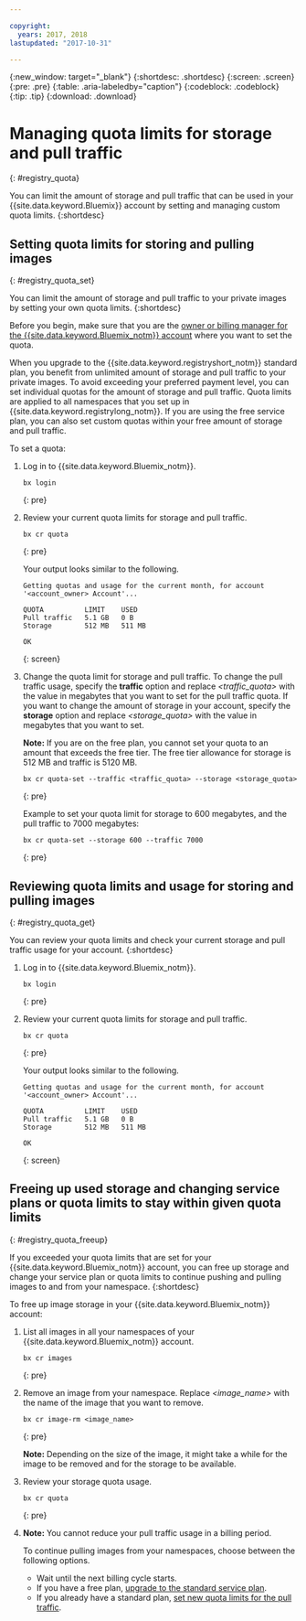 ```yaml
---

copyright:
  years: 2017, 2018
lastupdated: "2017-10-31"

---
```


{:new_window: target="_blank"}
{:shortdesc: .shortdesc}
{:screen: .screen}
{:pre: .pre}
{:table: .aria-labeledby="caption"}
{:codeblock: .codeblock}
{:tip: .tip}
{:download: .download}


# Managing quota limits for storage and pull traffic
{: #registry_quota}

You can limit the amount of storage and pull traffic that can be used in your {{site.data.keyword.Bluemix}} account by setting and managing custom quota limits.
{:shortdesc}


## Setting quota limits for storing and pulling images
{: #registry_quota_set}

You can limit the amount of storage and pull traffic to your private images by setting your own quota limits.
{:shortdesc}

Before you begin, make sure that you are the [owner or billing manager for the {{site.data.keyword.Bluemix_notm}} account](../../iam/users_roles.html#userroles) where you want to set the quota.

When you upgrade to the {{site.data.keyword.registryshort_notm}} standard plan, you benefit from unlimited amount of storage and pull traffic to your private images. To avoid exceeding your preferred payment level, you can set individual quotas for the amount of storage and pull traffic. Quota limits are applied to all namespaces that you set up in {{site.data.keyword.registrylong_notm}}. If you are using the free service plan, you can also set custom quotas within your free amount of storage and pull traffic.

To set a quota:

1.  Log in to {{site.data.keyword.Bluemix_notm}}.

    ```
    bx login
    ```
    {: pre}

2.  Review your current quota limits for storage and pull traffic.

    ```
    bx cr quota
    ```
    {: pre}

    Your output looks similar to the following.

    ```
    Getting quotas and usage for the current month, for account '<account_owner> Account'...

    QUOTA          LIMIT    USED
    Pull traffic   5.1 GB   0 B
    Storage        512 MB   511 MB

    OK
    ```
    {: screen}

3.  Change the quota limit for storage and pull traffic. To change the pull traffic usage, specify the **traffic** option and replace _&lt;traffic_quota&gt;_ with the value in megabytes that you want to set for the pull traffic quota. If you want to change the amount of storage in your account, specify the **storage** option and replace _&lt;storage_quota&gt;_ with the value in megabytes that you want to set.

    **Note:** If you are on the free plan, you cannot set your quota to an amount that exceeds the free tier. The free tier allowance for storage is 512 MB and traffic is 5120 MB.

    ```
    bx cr quota-set --traffic <traffic_quota> --storage <storage_quota>
    ```
    {: pre}

    Example to set your quota limit for storage to 600 megabytes, and the pull traffic to 7000 megabytes:

    ```
    bx cr quota-set --storage 600 --traffic 7000
    ```
    {: pre}


## Reviewing quota limits and usage for storing and pulling images
{: #registry_quota_get}

You can review your quota limits and check your current storage and pull traffic usage for your account.
{:shortdesc}

1.  Log in to {{site.data.keyword.Bluemix_notm}}.

    ```
    bx login
    ```
    {: pre}

2.  Review your current quota limits for storage and pull traffic.

    ```
    bx cr quota
    ```
    {: pre}

    Your output looks similar to the following.

    ```
    Getting quotas and usage for the current month, for account '<account_owner> Account'...

    QUOTA          LIMIT    USED
    Pull traffic   5.1 GB   0 B
    Storage        512 MB   511 MB

    OK
    ```
    {: screen}


## Freeing up used storage and changing service plans or quota limits to stay within given quota limits
{: #registry_quota_freeup}

If you exceeded your quota limits that are set for your {{site.data.keyword.Bluemix_notm}} account, you can free up storage and change your service plan or quota limits to continue pushing and pulling images to and from your namespace.
{:shortdesc}

To free up image storage in your {{site.data.keyword.Bluemix_notm}} account:

1.  List all images in all your namespaces of your {{site.data.keyword.Bluemix_notm}} account.

    ```
    bx cr images
    ```
    {: pre}

2.  Remove an image from your namespace. Replace _&lt;image_name&gt;_ with the name of the image that you want to remove.

    ```
    bx cr image-rm <image_name>
    ```
    {: pre}

    **Note:** Depending on the size of the image, it might take a while for the image to be removed and for the storage to be available.

3.  Review your storage quota usage.

    ```
    bx cr quota
    ```
    {: pre}

4. **Note:** You cannot reduce your pull traffic usage in a billing period.

    To continue pulling images from your namespaces, choose between the following options.

    -   Wait until the next billing cycle starts.
    -   If you have a free plan, [upgrade to the standard service plan](registry_overview.html#registry_plan_upgrade).
    -   If you already have a standard plan, [set new quota limits for the pull traffic](#registry_quota_set).
